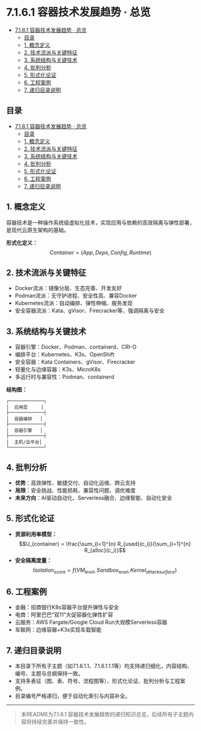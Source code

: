 # 7.1.6.1 容器技术发展趋势 · 总览


<!-- TOC START -->

- [7.1.6.1 容器技术发展趋势 · 总览](#7161-容器技术发展趋势-总览)
  - [目录](#目录)
  - [1. 概念定义](#1-概念定义)
  - [2. 技术流派与关键特征](#2-技术流派与关键特征)
  - [3. 系统结构与关键技术](#3-系统结构与关键技术)
  - [4. 批判分析](#4-批判分析)
  - [5. 形式化论证](#5-形式化论证)
  - [6. 工程案例](#6-工程案例)
  - [7. 递归目录说明](#7-递归目录说明)

<!-- TOC END -->

## 目录

- [7.1.6.1 容器技术发展趋势 · 总览](#7161-容器技术发展趋势--总览)
  - [目录](#目录)
  - [1. 概念定义](#1-概念定义)
  - [2. 技术流派与关键特征](#2-技术流派与关键特征)
  - [3. 系统结构与关键技术](#3-系统结构与关键技术)
  - [4. 批判分析](#4-批判分析)
  - [5. 形式化论证](#5-形式化论证)
  - [6. 工程案例](#6-工程案例)
  - [7. 递归目录说明](#7-递归目录说明)

## 1. 概念定义

容器技术是一种操作系统级虚拟化技术，实现应用与依赖的高效隔离与弹性部署，是现代云原生架构的基础。

**形式化定义：**
$$Container = (App, Deps, Config, Runtime)$$

## 2. 技术流派与关键特征

- Docker流派：镜像分层、生态完善、开发友好
- Podman流派：无守护进程、安全性高、兼容Docker
- Kubernetes流派：自动编排、弹性伸缩、服务发现
- 安全容器流派：Kata、gVisor、Firecracker等，强调隔离与安全

## 3. 系统结构与关键技术

- 容器引擎：Docker、Podman、containerd、CRI-O
- 编排平台：Kubernetes、K3s、OpenShift
- 安全容器：Kata Containers、gVisor、Firecracker
- 轻量化与边缘容器：K3s、MicroK8s
- 多运行时与兼容性：Podman、containerd

**结构图：**

```text
┌─────────────┐
│  应用层     │
├─────────────┤
│  容器编排   │
├─────────────┤
│  容器引擎   │
├─────────────┤
│  主机/云平台│
└─────────────┘
```

## 4. 批判分析

- **优势**：高效弹性、敏捷交付、自动化运维、跨云支持
- **局限**：安全挑战、性能损耗、兼容性问题、调优难度
- **未来方向**：AI驱动自动化、Serverless融合、边缘智能、自动化安全

## 5. 形式化论证

- **资源利用率模型：**
$$U_{container} = \frac{\sum_{i=1}^{n} R_{used}(c_i)}{\sum_{i=1}^{n} R_{alloc}(c_i)}$$
- **安全隔离度量：**
$$Isolation_{score} = f(VM_{level}, Sandbox_{level}, Kernel_{attack surface})$$

## 6. 工程案例

- 金融：招商银行K8s容器平台提升弹性与安全
- 电商：阿里巴巴“双11”大促容器化弹性扩容
- 云服务：AWS Fargate/Google Cloud Run大规模Serverless容器
- 车联网：边缘容器+K3s实现车载智能

## 7. 递归目录说明

- 本目录下所有子主题（如7.1.6.1.1、7.1.6.1.1.1等）均支持递归细化，内容结构、编号、主题与总纲保持一致。
- 支持多表征（图、表、符号、流程图等）、形式化论证、批判分析与工程案例。
- 目录编号严格递归，便于自动化索引与内容补全。

---
> 本README为7.1.6.1 容器技术发展趋势的递归知识总览，后续所有子主题内容将持续完善并保持一致性。
